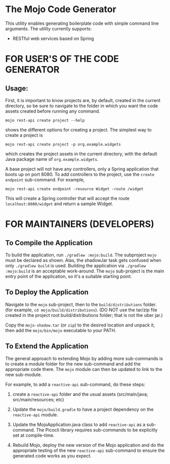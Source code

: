 # The Mojo Code Generator

This utility enables generating boilerplate code with simple
command line arguments. The utility currently supports:

* RESTful web services based on Spring
   
# FOR USER'S OF THE CODE GENERATOR

## Usage:

First, it is important to know projects are, by default, created in the current
directory, so be sure to navigate to the folder in which 
you want the code assets created before running any command.


    mojo rest-api create project --help 

shows the different options for creating a project. The simplest way to
create a project is

    mojo rest-api create project -p org.example.widgets

which creates the project assets in the current directory,
with the default Java package name of ```org.example.widgets```.

A base project will not have any controllers, only a Spring
application that boots up on port 8080.  To add controllers
to the project, use the ```create endpoint``` sub-command.
For example,

    mojo rest-api create endpoint -resource Widget -route /widget

This will create a Spring controller that will accept the 
route ```localhost:8080/widget``` and return a sample Widget.

# FOR MAINTAINERS (DEVELOPERS)
                    
## To Compile the Application

To build the application, run ```./gradlew :mojo:build```. 
The subproject ```mojo``` must be declared as shown. Alas,
the shadowJar task gets confused when only ```./gradlew build``` is used.
Building the application via
```./gradlew :mojo:build``` is an acceptable work-around. The ```mojo```
sub-project is the main entry point of the application, so it's a suitable
starting point. 

## To Deploy the Application

Navigate to the ```mojo``` sub-project, then to the ```build/distributions``` folder.
(for example, ```cd mojo/build/distributions```). (DO NOT use the tar/zip file
created in the project root build/distributions folder; that is not the uber jar.)

Copy the ```mojo-shadow.tar``` (or ```zip```) to the desired location
and unpack it, then add the ```mojo/bin/mojo``` executable to your PATH. 
                      
## To Extend the Application

The general approach to extending Mojo by adding more
sub-commands is to create a module folder for the new
sub-command and add the appropriate code there. The
```mojo``` module can then be updated to link to the 
new sub-module. 

For example, to add a ```reactive-api``` sub-command, do
these steps:

1. create a ```reactive-api``` folder and the usual 
   assets (src/main/java; src/main/resources; etc)

2. Update the ```mojo/build.gradle``` to have a project 
   dependency on the ```reactive-api``` module.
   
3. Update the MojoApplication.java class to add
```reactive-api``` as a sub-command. The Picocli 
   library requires sub-commands to be explicitly
   set at compile-time.
   
4. Rebuild Mojo, deploy the new version of the Mojo
   application and do the appropriate testing of
the new ```reactive-api``` sub-command to ensure
   the generated code works as you expect. 
